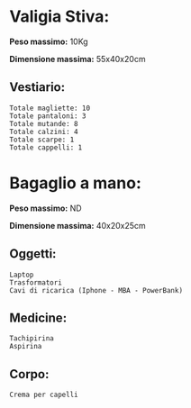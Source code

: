 # Valigia Stiva:

  **Peso massimo:** 10Kg
  
  **Dimensione massima:** 55x40x20cm 

  ## Vestiario:

    Totale magliette: 10
    Totale pantaloni: 3
    Totale mutande: 8
    Totale calzini: 4
    Totale scarpe: 1
    Totale cappelli: 1

# Bagaglio a mano:
  
  **Peso massimo:** ND
  
  **Dimensione massima:** 40x20x25cm
  
  ## Oggetti:

    Laptop
    Trasformatori
    Cavi di ricarica (Iphone - MBA - PowerBank)

  ## Medicine:

    Tachipirina
    Aspirina

  ## Corpo:
    
    Crema per capelli

